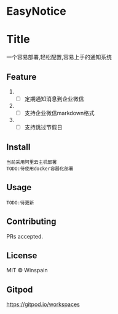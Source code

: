 # EasyNotice

# Title

一个容易部署,轻松配置,容易上手的通知系统

## Feature
1. - [ ] 定期通知消息到企业微信
2. - [ ] 支持企业微信markdown格式
3. - [ ] 支持跳过节假日

## Install

```
当前采用阿里云主机部署
TODO:待使用docker容器化部署
```

## Usage

```
TODO:待更新
```

## Contributing

PRs accepted.

## License

MIT © Winspain

## Gitpod
https://gitpod.io/workspaces
